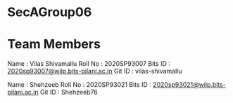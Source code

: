 # SecAGroup06

# Team Members
Name    : Vilas Shivamallu
Roll No : 2020SP93007
Bits ID : 2020sp93007@wilp.bits-pilani.ac.in
Git ID  : vilas-shivamallu

Name    : Shehzeeb
Roll No : 2020SP93021
Bits ID : 2020sp93021@wilp.bits-pilani.ac.in
Git ID  : Shehzeeb76
